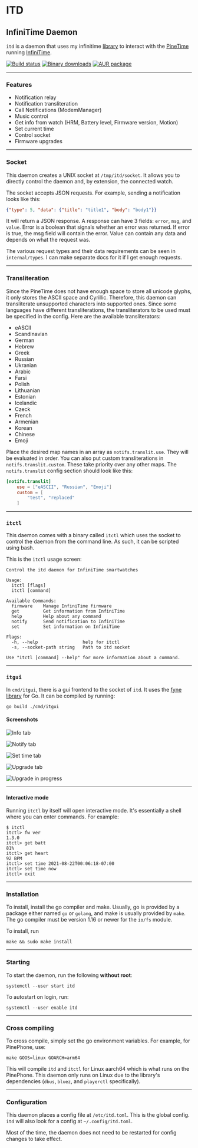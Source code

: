 # ITD
## InfiniTime Daemon

`itd` is a daemon that uses my infinitime [library](https://go.arsenm.dev/infinitime) to interact with the [PineTime](https://www.pine64.org/pinetime/) running [InfiniTime](https://infinitime.io).

[![Build status](https://ci.appveyor.com/api/projects/status/xgj5sobw76ndqaod?svg=true)](https://ci.appveyor.com/project/moussaelianarsen/itd)
[![Binary downloads](https://img.shields.io/badge/download-binary-orange)](https://minio.arsenm.dev/minio/itd/)
[![AUR package](https://img.shields.io/aur/version/itd-git?label=itd-git&logo=archlinux)](https://aur.archlinux.org/packages/itd-git/)

---

### Features

- Notification relay
- Notification transliteration
- Call Notifications (ModemManager)
- Music control
- Get info from watch (HRM, Battery level, Firmware version, Motion)
- Set current time
- Control socket
- Firmware upgrades

---

### Socket

This daemon creates a UNIX socket at `/tmp/itd/socket`. It allows you to directly control the daemon and, by extension, the connected watch.

The socket accepts JSON requests. For example, sending a notification looks like this:

```json
{"type": 5, "data": {"title": "title1", "body": "body1"}}
```

It will return a JSON response. A response can have 3 fields: `error`, `msg`, and `value`. Error is a boolean that signals whether an error was returned. If error is true, the msg field will contain the error. Value can contain any data and depends on what the request was.

The various request types and their data requirements can be seen in `internal/types`. I can make separate docs for it if I get enough requests.

---

### Transliteration

Since the PineTime does not have enough space to store all unicode glyphs, it only stores the ASCII space and Cyrillic. Therefore, this daemon can transliterate unsupported characters into supported ones. Since some languages have different transliterations, the transliterators to be used must be specified in the config. Here are the available transliterators:

- eASCII
- Scandinavian
- German
- Hebrew
- Greek
- Russian
- Ukranian
- Arabic
- Farsi
- Polish
- Lithuanian
- Estonian
- Icelandic
- Czeck
- French
- Armenian
- Korean
- Chinese
- Emoji

Place the desired map names in an array as `notifs.translit.use`. They will be evaluated in order. You can also put custom transliterations in `notifs.translit.custom`. These take priority over any other maps. The `notifs.translit` config section should look like this:

```toml
[notifs.translit]
    use = ["eASCII", "Russian", "Emoji"]
    custom = [
        "test", "replaced"
    ]
```

---

### `itctl`

This daemon comes with a binary called `itctl` which uses the socket to control the daemon from the command line. As such, it can be scripted using bash.

This is the `itctl` usage screen:
```
Control the itd daemon for InfiniTime smartwatches

Usage:
  itctl [flags]
  itctl [command]

Available Commands:
  firmware    Manage InfiniTime firmware
  get         Get information from InfiniTime
  help        Help about any command
  notify      Send notification to InfiniTime
  set         Set information on InfiniTime

Flags:
  -h, --help                 help for itctl
  -s, --socket-path string   Path to itd socket

Use "itctl [command] --help" for more information about a command.
```

---

### `itgui`

In `cmd/itgui`, there is a gui frontend to the socket of `itd`. It uses the [fyne library](https://fyne.io/) for Go. It can be compiled by running:

```shell
go build ./cmd/itgui
```

#### Screenshots

![Info tab](https://i.imgur.com/okxG9EI.png)

![Notify tab](https://i.imgur.com/DrVhOAq.png)

![Set time tab](https://i.imgur.com/j9civeY.png)

![Upgrade tab](https://i.imgur.com/1KY6fG4.png)

![Upgrade in progress](https://i.imgur.com/w5qbWAw.png)

---

#### Interactive mode

Running `itctl` by itself will open interactive mode. It's essentially a shell where you can enter commands. For example:

```
$ itctl                        
itctl> fw ver
1.3.0
itctl> get batt
81%
itctl> get heart
92 BPM
itctl> set time 2021-08-22T00:06:18-07:00
itctl> set time now
itctl> exit
```

---

### Installation

To install, install the go compiler and make. Usually, go is provided by a package either named `go` or `golang`, and make is usually provided by `make`. The go compiler must be version 1.16 or newer for the `io/fs` module.

To install, run
```shell
make && sudo make install
```

---

### Starting

To start the daemon, run the following **without root**:

```shell
systemctl --user start itd
```

To autostart on login, run:
```shell
systemctl --user enable itd
```

---

### Cross compiling

To cross compile, simply set the go environment variables. For example, for PinePhone, use:

```shell
make GOOS=linux GOARCH=arm64
```

This will compile `itd` and `itctl` for Linux aarch64 which is what runs on the PinePhone. This daemon only runs on Linux due to the library's dependencies (`dbus`, `bluez`, and `playerctl` specifically).

---

### Configuration

This daemon places a config file at `/etc/itd.toml`. This is the global config. `itd` will also look for a config at `~/.config/itd.toml`.

Most of the time, the daemon does not need to be restarted for config changes to take effect.